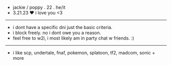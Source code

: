 -  jackie / poppy . 22 . he/it
-  3.21.23 ♥ i love you <3
- --------------------------------------------------------
-  i dont have a specific dni just the basic criteria.
-  i block freely. no i dont owe you a reason.
-  feel free to w2i, i most likely am in party chat w friends. :)
- --------------------------------------------------------
- i like scp, undertale, fnaf, pokemon, splatoon, tf2, madcom, sonic + more

